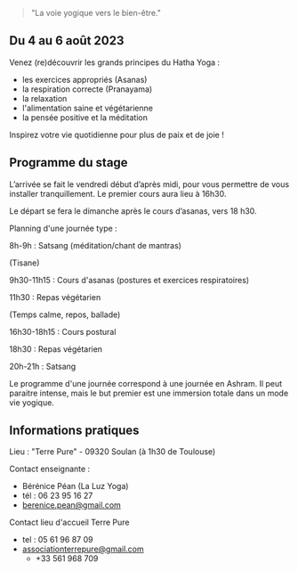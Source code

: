 <style>
    button {
        background-color: #4CAF50; /* Green */
        border: none;
        color: white;
        padding: 15px 32px;
        text-align: center;
        text-decoration: none;
        display: inline-block;
        font-size: 16px;
        margin: 0 50%;
        width: 10em;
        cursor: pointer;
    }
</style>

> "La voie yogique vers le bien-être."

## Du 4 au 6 août 2023

Venez (re)découvrir les grands principes du Hatha Yoga :
- les exercices appropriés (Asanas)
- la respiration correcte (Pranayama)
- la relaxation
- l'alimentation saine et végétarienne
- la pensée positive et la méditation

Inspirez votre vie quotidienne pour plus de paix et de joie !

## Programme du stage

L’arrivée se fait le vendredi début d’après midi, pour vous permettre de vous installer tranquillement. Le premier cours aura lieu à 16h30.

Le départ se fera le dimanche après le cours d’asanas, vers 18 h30. 

Planning d'une journée type :

8h-9h : Satsang (méditation/chant de mantras)

(Tisane)

9h30-11h15 : Cours d'asanas (postures et exercices respiratoires)

11h30 : Repas végétarien

(Temps calme, repos, ballade)

16h30-18h15 : Cours postural

18h30 : Repas végétarien

20h-21h : Satsang

Le programme d'une journée correspond à une journée en Ashram. Il peut paraitre intense, mais le but premier est une immersion totale dans un mode vie yogique. 

## Informations pratiques

Lieu : "Terre Pure" - 09320 Soulan (à 1h30 de Toulouse)

Contact enseignante :
- Bérénice Péan (La Luz Yoga)
- tél : 06 23 95 16 27
- berenice.pean@gmail.com 

Contact lieu d'accueil Terre Pure
- tel : 05 61 96 87 09
- associationterrepure@gmail.com
  - +33 561 968 709
